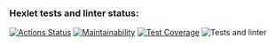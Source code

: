 ### Hexlet tests and linter status:
[![Actions Status](https://github.com/kristinakazlovskaya/frontend-project-lvl2/workflows/hexlet-check/badge.svg)](https://github.com/kristinakazlovskaya/frontend-project-lvl2/actions)
[![Maintainability](https://api.codeclimate.com/v1/badges/dea31abdbda9d5134c68/maintainability)](https://codeclimate.com/github/kristinakazlovskaya/frontend-project-lvl2/maintainability)
[![Test Coverage](https://api.codeclimate.com/v1/badges/dea31abdbda9d5134c68/test_coverage)](https://codeclimate.com/github/kristinakazlovskaya/frontend-project-lvl2/test_coverage)
![Tests and linter](https://github.com/kristinakazlovskaya/frontend-project-lvl2/actions/workflows/check.yml/badge.svg)